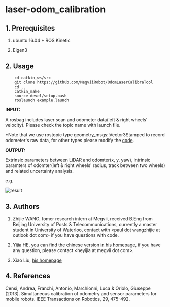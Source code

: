 # laser-odom_calibration

## 1. Prerequisites

1. ubuntu 16.04 + ROS Kinetic

2. Eigen3

## 2. Usage

```
    cd catkin_ws/src
    git clone https://github.com/MegviiRobot/OdomLaserCalibraTool
    cd ..
    catkin_make
    source devel/setup.bash
    roslaunch example.launch
```

__INPUT:__

A rosbag includes laser scan and odometer data(left & right wheels' velocity). Please check the topic name with launch file.

*Note that we use rostopic type geometry_msgs::Vector3Stamped to record odometer's raw data, for other types please modify the [code](https://github.com/MegviiRobot/OdomLaserCalibraTool/blob/master/src/io.cpp#L72).

__OUTPUT:__

Extrinsic parameters between LiDAR and odomter(x, y, yaw), intrinsic paramters of odomter(left & right wheels' radius, track between two wheels) and related uncertainty analysis.

e.g.

<img src="https://github.com/MegviiRobot/OdomLaserCalibraTool/blob/master/result.png" alt="result" />

## 3. Authors

1. Zhijie WANG, fomer research intern at Megvii, received B.Eng from Beijing University of Posts & Telecommunications, currently a master student in University of Waterloo, contact with &lt;paul dot wangzhijie at outlook dot com&gt; if you have questions with code.

2. Yijia HE, you can find the chinese version [in his homepage](https://blog.csdn.net/heyijia0327/article/details/88571176), if you have any question, please contact &lt;heyijia at megvii dot com&gt;.

3. Xiao Liu, [his homepage](http://www.liuxiao.org/)

## 4. References

Censi, Andrea, Franchi, Antonio, Marchionni, Luca & Oriolo, Giuseppe (2013). Simultaneous calibration of odometry and sensor parameters for mobile robots. IEEE Transactions on Robotics, 29, 475-492.
